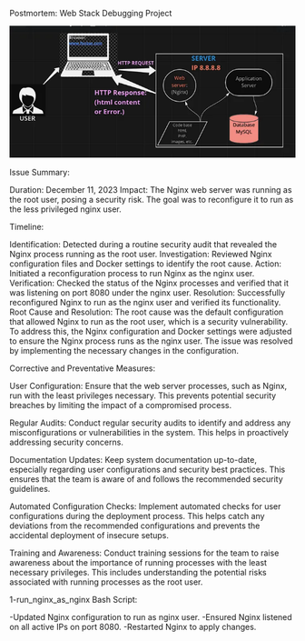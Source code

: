 
Postmortem: Web Stack Debugging Project

![my image](./nginx-image.png)

Issue Summary:

Duration: December 11, 2023
Impact: The Nginx web server was running as the root user, posing a security risk. The goal was to reconfigure it to run as the less privileged nginx user.

Timeline:

Identification: Detected during a routine security audit that revealed the Nginx process running as the root user.
Investigation: Reviewed Nginx configuration files and Docker settings to identify the root cause.
Action: Initiated a reconfiguration process to run Nginx as the nginx user.
Verification: Checked the status of the Nginx processes and verified that it was listening on port 8080 under the nginx user.
Resolution: Successfully reconfigured Nginx to run as the nginx user and verified its functionality.
Root Cause and Resolution:
The root cause was the default configuration that allowed Nginx to run as the root user, which is a security vulnerability. To address this, the Nginx configuration and Docker settings were adjusted to ensure the Nginx process runs as the nginx user. The issue was resolved by implementing the necessary changes in the configuration.

Corrective and Preventative Measures:

User Configuration: Ensure that the web server processes, such as Nginx, run with the least privileges necessary. This prevents potential security breaches by limiting the impact of a compromised process.

Regular Audits: Conduct regular security audits to identify and address any misconfigurations or vulnerabilities in the system. This helps in proactively addressing security concerns.

Documentation Updates: Keep system documentation up-to-date, especially regarding user configurations and security best practices. This ensures that the team is aware of and follows the recommended security guidelines.

Automated Configuration Checks: Implement automated checks for user configurations during the deployment process. This helps catch any deviations from the recommended configurations and prevents the accidental deployment of insecure setups.

Training and Awareness: Conduct training sessions for the team to raise awareness about the importance of running processes with the least necessary privileges. This includes understanding the potential risks associated with running processes as the root user.

1-run_nginx_as_nginx Bash Script:


-Updated Nginx configuration to run as nginx user.
-Ensured Nginx listened on all active IPs on port 8080.
-Restarted Nginx to apply changes.




                    
